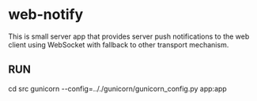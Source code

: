 # web-notify
This is small server app that provides server push notifications to the web client using WebSocket with fallback to other transport mechanism.


## RUN
cd src
gunicorn --config=.././gunicorn/gunicorn_config.py app:app

